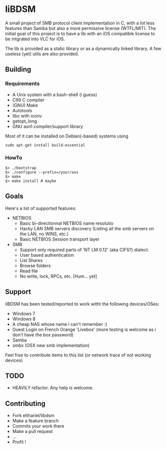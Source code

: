 # liBDSM

A small project of SMB protocol client implementation in C, with a _lot_ less
features than Samba but also a more permissive license (WTFL/MIT). The initial
goal of this project is to have a lib with an iOS compatible license to be
intgrated into VLC for iOS.

The lib is provided as a static library or as a dynamically linked library. A
few useless (yet) utils are also provided.

## Building

### Requirements

* A Unix system with a bash-shell (i guess)
* C99 C compiler
* (GNU) Make
* Autotools
* libc with iconv
* getopt_long
* GNU asn1 compiler/support library

Most of it can be installed on Debian(-based) systems using

    sudo apt-get install build-essential

### HowTo

    $> ./bootstrap
    $> ./configure --prefix=/your/ass
    $> make
    $> make install # maybe

## Goals

Here's a list of supported features:
* NETBIOS
  * Basic bi-directionnal NETBIOS name resolutio
  * Hacky LAN SMB servers discovery (Listing all the smb servers on the LAN, no WINS, etc.)
  * Basic NETBIOS Session transport layer
* SMB
  * Support only required parts of 'NT LM 0.12' (aka CIFS?) dialect.
  * User based authentication
  * List Shares
  * Browse folders
  * Read file
  * No write, lock, RPCs, etc. [Hum... yet]

## Support

liBDSM has been tested/reported to work witht the following devices/OSes:

* Windows 7
* Windows 8
* A cheap NAS whose name i can't remember :)
* Guest Login on French Orange 'Livebox' (more testing is welcome as i don't have the box password)
* Samba
* smbx (OSX new smb implementation)

Feel free to contribute items to this list (or network trace of not working devices)

## TODO

* HEAVILY refactor. Any help is welcome.

## Contributing

* Fork elthariel/libdsm
* Make a feature branch
* Commits your work there
* Make a pull request
* ...
* Profit !
